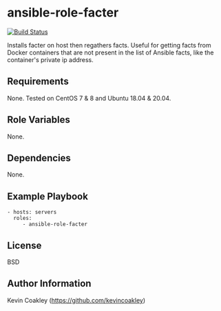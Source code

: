 ansible-role-facter
===================

[![Build Status](https://travis-ci.org/kevincoakley/ansible-role-facter.svg?branch=master)](https://travis-ci.org/kevincoakley/ansible-role-facter)

Installs facter on host then regathers facts. Useful for getting facts from Docker containers that 
are not present in the list of Ansible facts, like the container's private ip address.

Requirements
------------

None. Tested on CentOS 7 & 8 and Ubuntu 18.04 & 20.04. 

Role Variables
--------------

None.

Dependencies
------------

None.

Example Playbook
----------------

    - hosts: servers
      roles:
         - ansible-role-facter

License
-------

BSD

Author Information
------------------

Kevin Coakley (https://github.com/kevincoakley)
